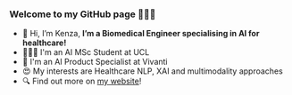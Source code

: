 ### Welcome to my GitHub page 🙋🏻‍♀️
- 👋 Hi, I’m Kenza, **I’m a Biomedical Engineer specialising in AI for healthcare!**
- 👩🏻‍🎓 I'm an AI MSc Student at UCL
- 💼 I'm an AI Product Specialist at Vivanti
- 😍 My interests are Healthcare NLP, XAI and multimodality approaches
- 🔍 Find out more on [my website](https://kenza-ily.notion.site)!
